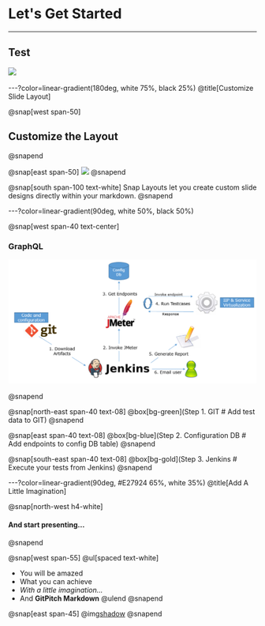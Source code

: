 # Let's Get Started

---

## Test

![](assets/img/presentation.png)

---?color=linear-gradient(180deg, white 75%, black 25%)
@title[Customize Slide Layout]

@snap[west span-50]
## Customize the Layout
@snapend


@snap[east span-50]
![](assets/img/presentation.png)
@snapend

@snap[south span-100 text-white]
Snap Layouts let you create custom slide designs directly within your markdown.
@snapend


---?color=linear-gradient(90deg, white 50%, black 50%)

@snap[west span-40 text-center]

### GraphQL
![GRAPHQL](assets/img/test.png)

@snapend

@snap[north-east span-40 text-08]
@box[bg-green](Step 1. GIT # Add test data to GIT)
@snapend

@snap[east span-40 text-08]
@box[bg-blue](Step 2. Configuration DB # Add endpoints to config DB table)
@snapend

@snap[south-east span-40 text-08]
@box[bg-gold](Step 3. Jenkins # Execute your tests from Jenkins)
@snapend

---?color=linear-gradient(90deg, #E27924 65%, white 35%)
@title[Add A Little Imagination]

@snap[north-west h4-white]
#### And start presenting...
@snapend

@snap[west span-55]
@ul[spaced text-white]
- You will be amazed
- What you can achieve
- *With a little imagination...*
- And **GitPitch Markdown**
@ulend
@snapend

@snap[east span-45]
@img[shadow](assets/img/conference.png)
@snapend
